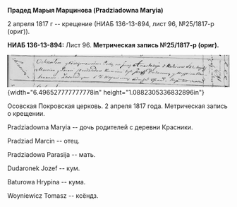 **Прадед Марыя Марцинова (Pradziadowna Maryia)**

2 апреля 1817 г -- крещение (НИАБ 136-13-894, лист 96, №25/1817-р
(ориг)).

**НИАБ 136-13-894:** Лист 96. **Метрическая запись №25/1817-р (ориг).**

![](./media/28e09fa019a5fd1e173e6d8c82e2684619d5b12b.png){width="6.496527777777778in"
height="1.0882305336832896in"}

Осовская Покровская церковь. 2 апреля 1817 года. Метрическая запись о
крещении.

Pradziadowna Maryia -- дочь родителей с деревни Красники.

Pradziad Marcin -- отец.

Pradziadowa Parasija -- мать.

Dudaronek Jozef -- кум.

Baturowa Hrypina -- кума.

Woyniewicz Tomasz -- ксёндз.
